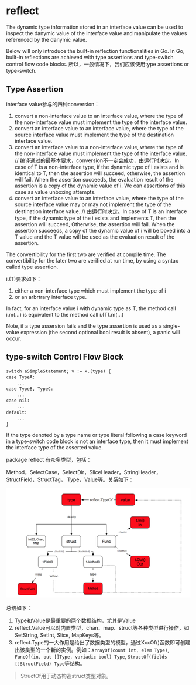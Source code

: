 # reflect

The dynamic type information stored in an interface value can be used to
inspect the danymic value of the interface value and manipulate the values
referenced by the danymic value.

Below will only introduce the built-in reflection functionalities in Go.
In Go, built-in reflections are achieved with type assertions and type-switch
control flow code blocks. 所以，一般情况下，我们应该使用type assertions or type-switch.

## Type Assertion

interface value参与的四种conversion：

1. convert a non-interface value to an interface value,
where the type of the non-interface value must
implement the type of the interface value.
2. convert an interface value to an interface value,
where the type of the source interface value must
implement the type of the destination interface value.
3. convert an interface value to a non-interface value,
where the type of the non-interface value must
implement the type of the interface value.   // 编译通过的最基本要求，conversion不一定会成功，由运行时决定。In case of T is a non-interface type, if the dynamic type of i exists and is identical to T, then the assertion will succeed, otherwise, the assertion will fail.  When the assertion succeeds, the evaluation result of the assertion is a copy of the dynamic value of i. We can assertions of this case as value unboxing attempts.
4. convert an interface value to an interface value,
where the type of the source interface value may or may not
implement the type of the destination interface value. // 由运行时决定。In case of T is an interface type, if the dynamic type of the i exists and implements T, then the assertion will succeed, Otherwise, the assertion will fail. When the assertion succeeds, a copy of the dynamic value of i will be boxed into a T value and the T value will be used as the evaluation result of the assertion.

The convertibility for the first two are verified at compile time. The convertibility for the later two are verified at run time, by using a syntax called type assertion.

i.(T)要求如下：

1. either a non-interface type which must implement the type of i
2. or an arbrtrary interface type.

In fact, for an interface value i with dynamic type as T, the method call i.m(...) is equivalent to the method call i.(T).m(...)

Note, if a type assersion fails and the type assertion is used as a single-value expression (the second optional bool result is absent), a panic will occur.


## type-switch Control Flow Block

```
switch aSimpleStatement; v := x.(type) {
case TypeA:
	...
case TypeB, TypeC:
	...
case nil:
	...
default:
	...
}
```

If the type denoted by a type name or type literal following a case keyword in a type-switch code block is not an interface type, then it must implement the interface type of the asserted value.




package reflect 有众多类型，包括：

Method，SelectCase，SelectDir，SliceHeader，StringHeader，StructField，StructTag，
Type，Value等。关系如下：

![relation](./relation.png)

总结如下：

1. Type和Value是最重要的两个数据结构，尤其是Value
2. reflect.Value可以对内置类型，chan、map、struct等各种类型进行操作，如SetString, SetInt, Slice, MapKeys等。
3. reflect.Type的一大作用是给出了数据类型的模型，通过XxxOf()函数即可创建出该类型的一个新的实例。例如：```ArrayOf(count int, elem Type)```, ```FuncOf(in, out []Type, variadic bool) Type```, ```StructOf(fields []StructField) Type```等结构。

>
> StructOf用于动态构造struct类型对象。
